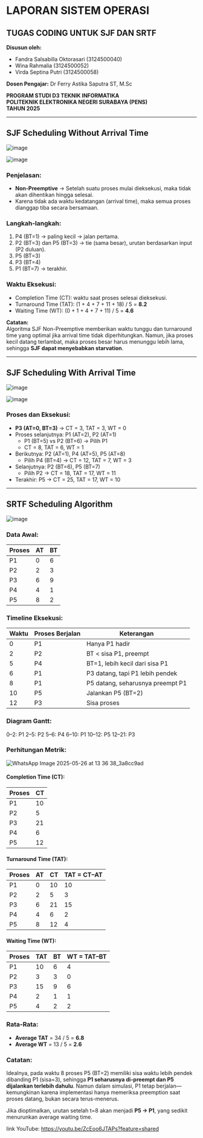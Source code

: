 # LAPORAN SISTEM OPERASI

## TUGAS CODING UNTUK SJF DAN SRTF

**Disusun oleh:**

- Fandra Salsabilla Oktorasari (3124500040)  
- Wina Rahmalia (3124500052)  
- Virda Septina Putri (3124500058)

**Dosen Pengajar:** Dr Ferry Astika Saputra ST, M.Sc

**PROGRAM STUDI D3 TEKNIK INFORMATIKA**  
**POLITEKNIK ELEKTRONIKA NEGERI SURABAYA (PENS)**  
**TAHUN 2025**

---

## SJF Scheduling Without Arrival Time

![image](https://github.com/user-attachments/assets/0cc44ecb-9ab5-43e8-a073-42f8b7c19c67)

![image](https://github.com/user-attachments/assets/49a935e8-d907-4433-9817-8b54acde3f08)


### Penjelasan:
- **Non-Preemptive** → Setelah suatu proses mulai dieksekusi, maka tidak akan dihentikan hingga selesai.
- Karena tidak ada waktu kedatangan (arrival time), maka semua proses dianggap tiba secara bersamaan.

### Langkah-langkah:
1. P4 (BT=1) → paling kecil → jalan pertama.
2. P2 (BT=3) dan P5 (BT=3) → tie (sama besar), urutan berdasarkan input (P2 duluan).
3. P5 (BT=3)
4. P3 (BT=4)
5. P1 (BT=7) → terakhir.

### Waktu Eksekusi:
- Completion Time (CT): waktu saat proses selesai dieksekusi.
- Turnaround Time (TAT): (1 + 4 + 7 + 11 + 18) / 5 = **8.2**
- Waiting Time (WT): (0 + 1 + 4 + 7 + 11) / 5 = **4.6**

**Catatan:**  
Algoritma SJF Non-Preemptive memberikan waktu tunggu dan turnaround time yang optimal jika arrival time tidak diperhitungkan. Namun, jika proses kecil datang terlambat, maka proses besar harus menunggu lebih lama, sehingga **SJF dapat menyebabkan starvation**.

---

## SJF Scheduling With Arrival Time

![image](https://github.com/user-attachments/assets/673e3a8b-1faf-4e2a-8f1f-c2f593d6dba3)

![image](https://github.com/user-attachments/assets/051606d9-f7d2-4c69-a969-4f9176386cf8)


### Proses dan Eksekusi:
- **P3 (AT=0, BT=3)** → CT = 3, TAT = 3, WT = 0  
- Proses selanjutnya: P1 (AT=2), P2 (AT=1)  
  - P1 (BT=5) vs P2 (BT=6) → Pilih P1  
  - CT = 8, TAT = 6, WT = 1  
- Berikutnya: P2 (AT=1), P4 (AT=5), P5 (AT=8)  
  - Pilih P4 (BT=4) → CT = 12, TAT = 7, WT = 3  
- Selanjutnya: P2 (BT=6), P5 (BT=7)  
  - Pilih P2 → CT = 18, TAT = 17, WT = 11  
- Terakhir: P5 → CT = 25, TAT = 17, WT = 10

---

## SRTF Scheduling Algorithm

![image](https://github.com/user-attachments/assets/895cdbef-347e-44f1-9fa2-d78d72d55a5d)

### Data Awal:

| Proses | AT | BT |
|--------|----|----|
| P1     | 0  | 6  |
| P2     | 2  | 3  |
| P3     | 6  | 9  |
| P4     | 4  | 1  |
| P5     | 8  | 2  |

### Timeline Eksekusi:

| Waktu | Proses Berjalan | Keterangan |
|-------|------------------|------------|
| 0     | P1               | Hanya P1 hadir |
| 2     | P2               | BT < sisa P1, preempt |
| 5     | P4               | BT=1, lebih kecil dari sisa P1 |
| 6     | P1               | P3 datang, tapi P1 lebih pendek |
| 8     | P1               | P5 datang, seharusnya preempt P1 |
| 10    | P5               | Jalankan P5 (BT=2) |
| 12    | P3               | Sisa proses |

### Diagram Gantt:
0–2: P1
2–5: P2
5–6: P4
6–10: P1
10–12: P5
12–21: P3


### Perhitungan Metrik:
![WhatsApp Image 2025-05-26 at 13 36 38_3a8cc9ad](https://github.com/user-attachments/assets/00dc7f03-1e41-400c-9b36-516ddad5f59c)

#### Completion Time (CT):

| Proses | CT  |
|--------|-----|
| P1     | 10  |
| P2     | 5   |
| P3     | 21  |
| P4     | 6   |
| P5     | 12  |

#### Turnaround Time (TAT):

| Proses | AT | CT | TAT = CT–AT |
|--------|----|----|-------------|
| P1     | 0  | 10 | 10          |
| P2     | 2  | 5  | 3           |
| P3     | 6  | 21 | 15          |
| P4     | 4  | 6  | 2           |
| P5     | 8  | 12 | 4           |

#### Waiting Time (WT):

| Proses | TAT | BT | WT = TAT–BT |
|--------|-----|----|-------------|
| P1     | 10  | 6  | 4           |
| P2     | 3   | 3  | 0           |
| P3     | 15  | 9  | 6           |
| P4     | 2   | 1  | 1           |
| P5     | 4   | 2  | 2           |

### Rata-Rata:
- **Average TAT** = 34 / 5 = **6.8**
- **Average WT** = 13 / 5 = **2.6**

### Catatan:
Idealnya, pada waktu 8 proses P5 (BT=2) memiliki sisa waktu lebih pendek dibanding P1 (sisa=3), sehingga **P1 seharusnya di-preempt dan P5 dijalankan terlebih dahulu**. Namun dalam simulasi, P1 tetap berjalan—kemungkinan karena implementasi hanya memeriksa preemption saat proses datang, bukan secara terus-menerus.

Jika dioptimalkan, urutan setelah t=8 akan menjadi **P5 → P1**, yang sedikit menurunkan average waiting time.

link YouTube: https://youtu.be/ZcEoo6JTAPs?feature=shared
